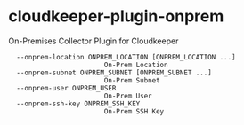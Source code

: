 # cloudkeeper-plugin-onprem
On-Premises Collector Plugin for Cloudkeeper


```
  --onprem-location ONPREM_LOCATION [ONPREM_LOCATION ...]
                        On-Prem Location
  --onprem-subnet ONPREM_SUBNET [ONPREM_SUBNET ...]
                        On-Prem Subnet
  --onprem-user ONPREM_USER
                        On-Prem User
  --onprem-ssh-key ONPREM_SSH_KEY
                        On-Prem SSH Key
```

